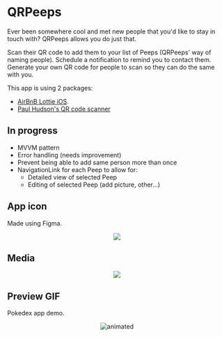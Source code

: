 # QRPeeps
Ever been somewhere cool and met new people that you'd like to stay in touch with?
QRPeeps allows you do just that.

Scan their QR code to add them to your list of Peeps (QRPeeps' way of naming people).
Schedule a notification to remind you to contact them.
Generate your own QR code for people to scan so they can do the same with you.

This app is using 2 packages:
* [AirBnB Lottie iOS](https://github.com/airbnb/lottie-ios).
* [Paul Hudson's QR code scanner](https://github.com/twostraws/CodeScanner)

## In progress
* MVVM pattern
* Error handling (needs improvement)
* Prevent being able to add same person more than once
* NavigationLink for each Peep to allow for:
  * Detailed view of selected Peep
  * Editing of selected Peep (add picture, other...)


## App icon
Made using Figma.
<p align="center">
  <img src="Pokedex/Assets.xcassets/AppIcon.appiconset/180.png"/>
</p>

## Media
<p align="center">
  <img src="media/media.png"/>
</p>

## Preview GIF
Pokedex app demo.
<p align="center">
  <img src="media/demo.gif" alt="animated"/>
</p>
